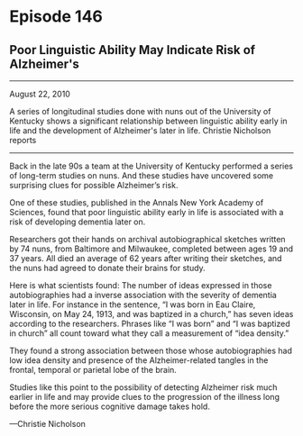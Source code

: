 # Episode 146

## Poor Linguistic Ability May Indicate Risk of Alzheimer's

---

August 22, 2010

A series of longitudinal studies done with nuns out of the University of Kentucky shows a significant relationship between linguistic ability early in life and the development of Alzheimer's later in life. Christie Nicholson reports

---

Back in the late 90s a team at the University of Kentucky performed a series of long-term studies on nuns. And these studies have uncovered some surprising clues for possible Alzheimer’s risk.

One of these studies, published in the Annals New York Academy of Sciences, found that poor linguistic ability early in life is associated with a risk of developing dementia later on.

Researchers got their hands on archival autobiographical sketches written by 74 nuns, from Baltimore and Milwaukee, completed between ages 19 and 37 years. All died an average of 62 years after writing their sketches, and the nuns had agreed to donate their brains for study.

Here is what scientists found: The number of ideas expressed in those autobiographies had a inverse association with the severity of dementia later in life. For instance in the sentence, “I was born in Eau Claire, Wisconsin, on May 24, 1913, and was baptized in a church,” has seven ideas according to the researchers. Phrases like “I was born” and “I was baptized in church” all count toward what they call a measurement of “idea density.”

They found a strong association between those whose autobiographies had low idea density and presence of the Alzheimer-related tangles in the frontal, temporal or parietal lobe of the brain.

Studies like this point to the possibility of detecting Alzheimer risk much earlier in life and may provide clues to the progression of the illness long before the more serious cognitive damage takes hold.

—Christie Nicholson

